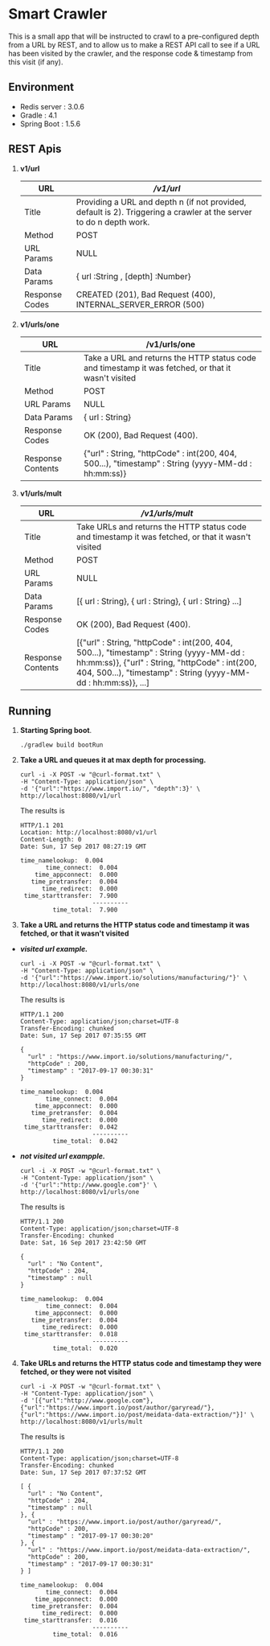 Smart Crawler
=============

This is a small app that will be instructed to crawl to a pre-configured depth from a URL by REST, and
to allow us to make a REST API call to see if a URL has been visited by the crawler, and the response code & timestamp from this visit (if any).

## Environment
  - Redis server : 3.0.6
  - Gradle : 4.1
  - Spring Boot : 1.5.6

## REST Apis
1. **v1/url**

    | URL | _/v1/url_ |
    | --- | --- |
    | Title | Providing a URL and depth n (if not provided, default is 2). Triggering a crawler at the server to do n depth work. |
    | Method | POST |
    | URL Params |  NULL |
    | Data Params | { url :String ,  [depth] :Number} |
    | Response Codes | CREATED (201), Bad Request (400), INTERNAL_SERVER_ERROR (500) |

2. **v1/urls/one**

    | URL | /v1/urls/one |
    | --- | --- |
    | Title | Take a URL and returns the HTTP status code and timestamp it was fetched, or that it wasn't visited |
    | Method | POST |
    | URL Params |  NULL |
    | Data Params | { url : String} |
    | Response Codes | OK (200), Bad Request (400). |
    | Response Contents | {"url" : String, "httpCode" : int(200, 404, 500...), "timestamp" : String (yyyy-MM-dd : hh:mm:ss)} |

3.  **v1/urls/mult**

    | URL | ___/v1/urls/mult___ |
    | --- | --- |
    | Title | Take URLs and returns the HTTP status code and timestamp it was fetched, or that it wasn't visited |
    | Method | POST |
    | URL Params |  NULL |
    | Data Params | [{ url :  String}, { url :  String}, { url :  String} ...] |
    | Response Codes | OK (200), Bad Request (400). |
    | Response Contents | [{"url" : String, "httpCode" : int(200, 404, 500...), "timestamp" : String (yyyy-MM-dd : hh:mm:ss)}, {"url" : String, "httpCode" : int(200, 404, 500...), "timestamp" : String (yyyy-MM-dd : hh:mm:ss)}, ...] |
## Running

1. __Starting Spring boot__.
    ```shell
    ./gradlew build bootRun
    ```

2. __Take a URL and queues it at max depth for processing.__
    ```curl
    curl -i -X POST -w "@curl-format.txt" \
    -H "Content-Type: application/json" \
    -d '{"url":"https://www.import.io/", "depth":3}' \
    http://localhost:8080/v1/url
    ```
    The results is
    ```shell
    HTTP/1.1 201 
    Location: http://localhost:8080/v1/url
    Content-Length: 0
    Date: Sun, 17 Sep 2017 08:27:19 GMT

    time_namelookup:  0.004
           time_connect:  0.004
        time_appconnect:  0.000
       time_pretransfer:  0.004
          time_redirect:  0.000
     time_starttransfer:  7.900
                        ----------
             time_total:  7.900
    ```

3. __Take a URL and returns the HTTP status code and timestamp it was fetched, or that it wasn't visited__

  - ___visited url example.___
    ``` curl
    curl -i -X POST -w "@curl-format.txt" \
    -H "Content-Type: application/json" \
    -d '{"url":"https://www.import.io/solutions/manufacturing/"}' \
    http://localhost:8080/v1/urls/one
    ```
    The results is
    ```shell
    HTTP/1.1 200 
    Content-Type: application/json;charset=UTF-8
    Transfer-Encoding: chunked
    Date: Sun, 17 Sep 2017 07:35:55 GMT

    {
      "url" : "https://www.import.io/solutions/manufacturing/",
      "httpCode" : 200,
      "timestamp" : "2017-09-17 00:30:31"
    }

    time_namelookup:  0.004
           time_connect:  0.004
        time_appconnect:  0.000
       time_pretransfer:  0.004
          time_redirect:  0.000
     time_starttransfer:  0.042
                        ----------
             time_total:  0.042
    ```

  - ___not visited url exampple.___
    ```cull
    curl -i -X POST -w "@curl-format.txt" \
    -H "Content-Type: application/json" \
    -d '{"url":"http://www.google.com"}' \
    http://localhost:8080/v1/urls/one
    ```

    The results is
    ``` shell
    HTTP/1.1 200 
    Content-Type: application/json;charset=UTF-8
    Transfer-Encoding: chunked
    Date: Sat, 16 Sep 2017 23:42:50 GMT

    {
      "url" : "No Content",
      "httpCode" : 204,
      "timestamp" : null
    }

    time_namelookup:  0.004
           time_connect:  0.004
        time_appconnect:  0.000
       time_pretransfer:  0.004
          time_redirect:  0.000
     time_starttransfer:  0.018
                        ----------
             time_total:  0.020
    ```

4. __Take URLs and returns the HTTP status code and timestamp they were fetched, or they were not visited__
    ```cull
    curl -i -X POST -w "@curl-format.txt" \
    -H "Content-Type: application/json" \
    -d '[{"url":"http://www.google.com"}, {"url":"https://www.import.io/post/author/garyread/"}, {"url":"https://www.import.io/post/meidata-data-extraction/"}]' \
    http://localhost:8080/v1/urls/mult
    ```

    The results is

    ```shell
    HTTP/1.1 200 
    Content-Type: application/json;charset=UTF-8
    Transfer-Encoding: chunked
    Date: Sun, 17 Sep 2017 07:37:52 GMT

    [ {
      "url" : "No Content",
      "httpCode" : 204,
      "timestamp" : null
    }, {
      "url" : "https://www.import.io/post/author/garyread/",
      "httpCode" : 200,
      "timestamp" : "2017-09-17 00:30:20"
    }, {
      "url" : "https://www.import.io/post/meidata-data-extraction/",
      "httpCode" : 200,
      "timestamp" : "2017-09-17 00:30:31"
    } ]

    time_namelookup:  0.004
           time_connect:  0.004
        time_appconnect:  0.000
       time_pretransfer:  0.004
          time_redirect:  0.000
     time_starttransfer:  0.016
                        ----------
             time_total:  0.016
    ```

